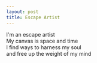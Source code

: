 ```yaml
---
layout: post
title: Escape Artist
---
```


I'm an escape artist  
My canvas is space and time  
I find ways to harness my soul  
and free up the weight of my mind  
